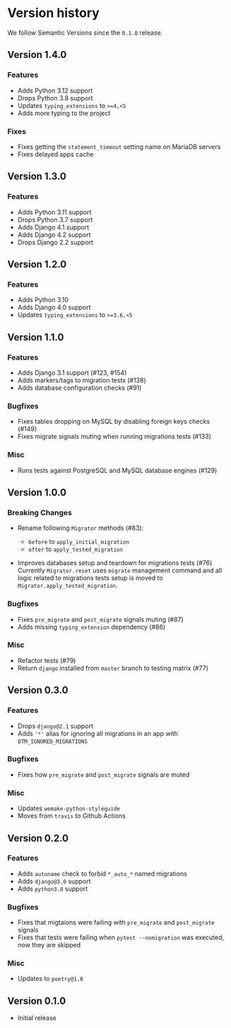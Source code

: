 # Version history

We follow Semantic Versions since the `0.1.0` release.


## Version 1.4.0

### Features

- Adds Python 3.12 support
- Drops Python 3.8 support
- Updates `typing_extensions` to `>=4,<5`
- Adds more typing to the project

### Fixes

- Fixes getting the `statement_timeout` setting name on MariaDB servers
- Fixes delayed apps cache


## Version 1.3.0

### Features

- Adds Python 3.11 support
- Drops Python 3.7 support
- Adds Django 4.1 support
- Adds Django 4.2 support
- Drops Django 2.2 support


## Version 1.2.0

### Features

- Adds Python 3.10
- Adds Django 4.0 support
- Updates `typing_extensions` to `>=3.6,<5`


## Version 1.1.0

### Features

- Adds Django 3.1 support (#123, #154)
- Adds markers/tags to migration tests (#138)
- Adds database configuration checks (#91)

### Bugfixes

- Fixes tables dropping on MySQL by disabling foreign keys checks (#149)
- Fixes migrate signals muting when running migrations tests (#133)

### Misc

- Runs tests against PostgreSQL and MySQL database engines (#129)


## Version 1.0.0

### Breaking Changes

- Rename following `Migrator` methods (#83):

  + `before` to `apply_initial_migration`
  + `after` to `apply_tested_migration`

- Improves databases setup and teardown for migrations tests (#76)
  Currently `Migrator.reset` uses `migrate` management command and all logic
  related to migrations tests setup is moved to
  `Migrator.apply_tested_migration`.

### Bugfixes

- Fixes `pre_migrate` and `post_migrate` signals muting (#87)
- Adds missing `typing_extension` dependency (#86)

### Misc

- Refactor tests (#79)
- Return `django` installed from `master` branch to testing matrix (#77)


## Version 0.3.0

### Features

- Drops `django@2.1` support
- Adds `'*'` alias for ignoring
  all migrations in an app with `DTM_IGNORED_MIGRATIONS`

### Bugfixes

- Fixes how `pre_migrate` and `post_migrate` signals are muted

### Misc

- Updates `wemake-python-styleguide`
- Moves from `travis` to Github Actions


## Version 0.2.0

### Features

- Adds `autoname` check to forbid `*_auto_*` named migrations
- Adds `django@3.0` support
- Adds `python3.8` support


### Bugfixes

- Fixes that migtaions were failing with `pre_migrate` and `post_migrate` signals
- Fixes that tests were failing when `pytest --nomigration` was executed,
  now they are skipped


### Misc

- Updates to `poetry@1.0`


## Version 0.1.0

- Initial release
